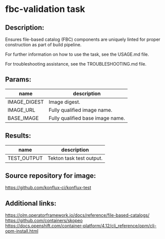 # fbc-validation task

## Description:
Ensures file-based catalog (FBC) components are uniquely linted for proper construction as part of build pipeline.

For further information on how to use the task, see the USAGE.md file.

For troubleshooting assistance, see the TROUBLESHOOTING.md file.

## Params:

| name         | description                      |
|--------------|----------------------------------|
| IMAGE_DIGEST | Image digest.                    |
| IMAGE_URL    | Fully qualified image name.      |
| BASE_IMAGE   | Fully qualified base image name. |

## Results:

| name               | description               |
|--------------------|---------------------------|
| TEST_OUTPUT  | Tekton task test output.  |

## Source repository for image:
https://github.com/konflux-ci/konflux-test

## Additional links:
https://olm.operatorframework.io/docs/reference/file-based-catalogs/
https://github.com/containers/skopeo
https://docs.openshift.com/container-platform/4.12/cli_reference/opm/cli-opm-install.html
